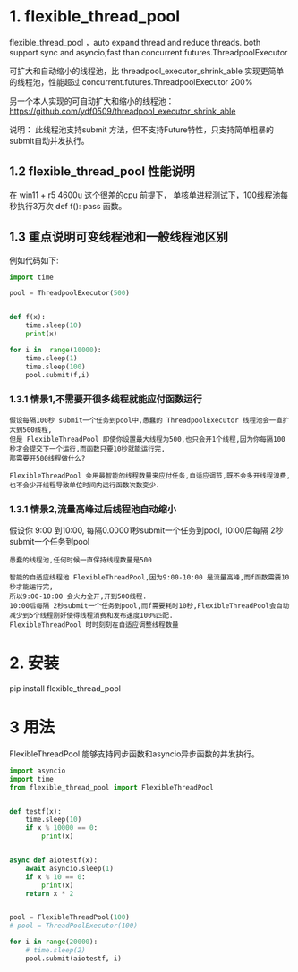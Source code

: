 # 1. flexible_thread_pool

flexible_thread_pool ，auto expand thread and reduce threads. both support sync and asyncio,fast than concurrent.futures.ThreadpoolExecutor

可扩大和自动缩小的线程池，比 threadpool_executor_shrink_able 实现更简单的线程池，性能超过 concurrent.futures.ThreadpoolExecutor 200%

另一个本人实现的可自动扩大和缩小的线程池： https://github.com/ydf0509/threadpool_executor_shrink_able


说明：
此线程池支持submit 方法，但不支持Future特性，只支持简单粗暴的submit自动并发执行。

## 1.2 flexible_thread_pool 性能说明

在 win11 + r5 4600u 这个很差的cpu 前提下， 单核单进程测试下，100线程池每秒执行3万次 def f(): pass    函数。

## 1.3 重点说明可变线程池和一般线程池区别

例如代码如下:
```python
import time

pool = ThreadpoolExecutor(500)


def f(x):
    time.sleep(10)
    print(x)

for i in  range(10000):
    time.sleep(1)
    time.sleep(100)
    pool.submit(f,i)
```

### 1.3.1 情景1,不需要开很多线程就能应付函数运行
```
假设每隔100秒 submit一个任务到pool中,愚蠢的 ThreadpoolExecutor 线程池会一直扩大到500线程,
但是 FlexibleThreadPool 即使你设置最大线程为500,也只会开1个线程,因为你每隔100秒才会提交下一个运行,而函数只要10秒就能运行完,
那需要开500线程做什么?

FlexibleThreadPool 会用最智能的线程数量来应付任务,自适应调节,既不会多开线程浪费,也不会少开线程导致单位时间内运行函数次数变少.
```

### 1.3.1 情景2,流量高峰过后线程池自动缩小

假设你 9:00 到10:00, 每隔0.00001秒submit一个任务到pool, 10:00后每隔 2秒submit一个任务到pool

```
愚蠢的线程池,任何时候一直保持线程数量是500

智能的自适应线程池 FlexibleThreadPool,因为9:00-10:00 是流量高峰,而f函数需要10秒才能运行完,
所以9:00-10:00 会火力全开,开到500线程.
10:00后每隔 2秒submit一个任务到pool,而f需要耗时10秒,FlexibleThreadPool会自动减少到5个线程刚好使得线程消费和发布速度100%匹配.
FlexibleThreadPool 时时刻刻在自适应调整线程数量
```


# 2. 安装
pip install flexible_thread_pool


# 3 用法

FlexibleThreadPool 能够支持同步函数和asyncio异步函数的并发执行。

```python
import asyncio
import time
from flexible_thread_pool import FlexibleThreadPool


def testf(x):
    time.sleep(10)
    if x % 10000 == 0:
        print(x)


async def aiotestf(x):
    await asyncio.sleep(1)
    if x % 10 == 0:
        print(x)
    return x * 2


pool = FlexibleThreadPool(100)
# pool = ThreadPoolExecutor(100)

for i in range(20000):
    # time.sleep(2)
    pool.submit(aiotestf, i)
```



